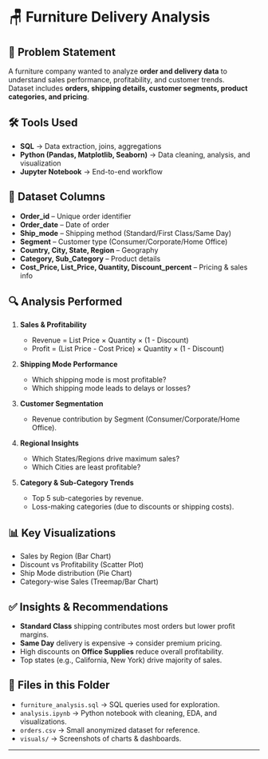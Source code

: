 # 🪑 Furniture Delivery Analysis  

## 📌 Problem Statement  
A furniture company wanted to analyze **order and delivery data** to understand sales performance, profitability, and customer trends.  
Dataset includes **orders, shipping details, customer segments, product categories, and pricing**.  

## 🛠 Tools Used  
- **SQL** → Data extraction, joins, aggregations  
- **Python (Pandas, Matplotlib, Seaborn)** → Data cleaning, analysis, and visualization  
- **Jupyter Notebook** → End-to-end workflow  

## 📂 Dataset Columns  
- **Order_id** – Unique order identifier  
- **Order_date** – Date of order  
- **Ship_mode** – Shipping method (Standard/First Class/Same Day)  
- **Segment** – Customer type (Consumer/Corporate/Home Office)  
- **Country, City, State, Region** – Geography  
- **Category, Sub_Category** – Product details  
- **Cost_Price, List_Price, Quantity, Discount_percent** – Pricing & sales info  

## 🔍 Analysis Performed  
1. **Sales & Profitability**
   - Revenue = List Price × Quantity × (1 - Discount)  
   - Profit = (List Price - Cost Price) × Quantity × (1 - Discount)  

2. **Shipping Mode Performance**
   - Which shipping mode is most profitable?  
   - Which shipping mode leads to delays or losses?  

3. **Customer Segmentation**
   - Revenue contribution by Segment (Consumer/Corporate/Home Office).  

4. **Regional Insights**
   - Which States/Regions drive maximum sales?  
   - Which Cities are least profitable?  

5. **Category & Sub-Category Trends**
   - Top 5 sub-categories by revenue.  
   - Loss-making categories (due to discounts or shipping costs).  

## 📊 Key Visualizations
- Sales by Region (Bar Chart)  
- Discount vs Profitability (Scatter Plot)  
- Ship Mode distribution (Pie Chart)  
- Category-wise Sales (Treemap/Bar Chart)  

## ✅ Insights & Recommendations
- **Standard Class** shipping contributes most orders but lower profit margins.  
- **Same Day** delivery is expensive → consider premium pricing.  
- High discounts on **Office Supplies** reduce overall profitability.  
- Top states (e.g., California, New York) drive majority of sales.  

## 📁 Files in this Folder
- `furniture_analysis.sql` → SQL queries used for exploration.  
- `analysis.ipynb` → Python notebook with cleaning, EDA, and visualizations.  
- `orders.csv` → Small anonymized dataset for reference.  
- `visuals/` → Screenshots of charts & dashboards.  

---

